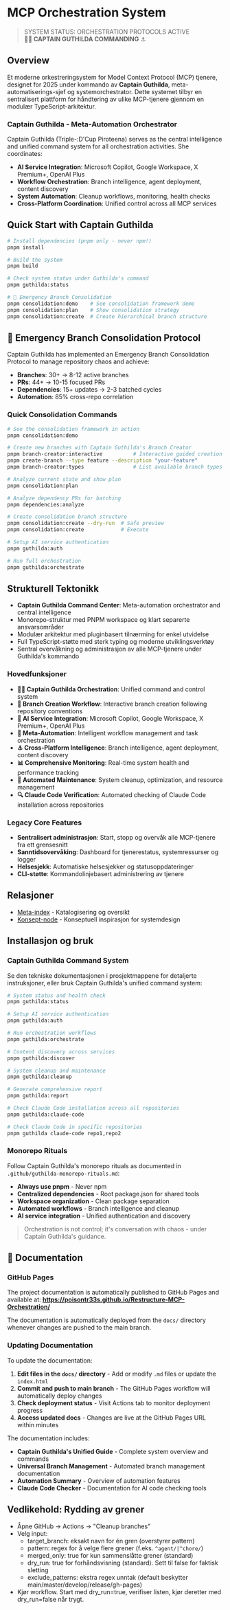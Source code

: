 # MCP Orchestration System

> SYSTEM STATUS: ORCHESTRATION PROTOCOLS ACTIVE  
> **🏴‍☠️ CAPTAIN GUTHILDA COMMANDING** ⚓

## Overview

Et moderne orkestreringsystem for Model Context Protocol (MCP) tjenere, designet for 2025 under kommando av **Captain Guthilda**, meta-automatiserings-sjef og systemorchestrator. Dette systemet tilbyr en sentralisert plattform for håndtering av ulike MCP-tjenere gjennom en modulær TypeScript-arkitektur.

### Captain Guthilda - Meta-Automation Orchestrator

Captain Guthilda (Triple-:D'Cup Piroteena) serves as the central intelligence and unified command system for all orchestration activities. She coordinates:

- **AI Service Integration**: Microsoft Copilot, Google Workspace, X Premium+, OpenAI Plus
- **Workflow Orchestration**: Branch intelligence, agent deployment, content discovery
- **System Automation**: Cleanup workflows, monitoring, health checks
- **Cross-Platform Coordination**: Unified control across all MCP services

## Quick Start with Captain Guthilda

```bash
# Install dependencies (pnpm only - never npm!)
pnpm install

# Build the system
pnpm build

# Check system status under Guthilda's command
pnpm guthilda:status

# 🚨 Emergency Branch Consolidation
pnpm consolidation:demo    # See consolidation framework demo
pnpm consolidation:plan    # Show consolidation strategy
pnpm consolidation:create  # Create hierarchical branch structure
```

## 🚨 Emergency Branch Consolidation Protocol

Captain Guthilda has implemented an Emergency Branch Consolidation Protocol to manage repository chaos and achieve:

- **Branches**: 30+ → 8-12 active branches
- **PRs**: 44+ → 10-15 focused PRs  
- **Dependencies**: 15+ updates → 2-3 batched cycles
- **Automation**: 85% cross-repo correlation

### Quick Consolidation Commands

```bash
# See the consolidation framework in action
pnpm consolidation:demo

# Create new branches with Captain Guthilda's Branch Creator
pnpm branch-creator:interactive          # Interactive guided creation
pnpm create-branch --type feature --description "your-feature"
pnpm branch-creator:types                # List available branch types

# Analyze current state and show plan
pnpm consolidation:plan

# Analyze dependency PRs for batching
pnpm dependencies:analyze

# Create consolidation branch structure
pnpm consolidation:create --dry-run  # Safe preview
pnpm consolidation:create            # Execute

# Setup AI service authentication
pnpm guthilda:auth

# Run full orchestration
pnpm guthilda:orchestrate
```

## Strukturell Tektonikk

- **Captain Guthilda Command Center**: Meta-automation orchestrator and central intelligence
- Monorepo-struktur med PNPM workspace og klart separerte ansvarsområder
- Modulær arkitektur med pluginbasert tilnærming for enkel utvidelse
- Full TypeScript-støtte med sterk typing og moderne utviklingsverktøy
- Sentral overvåkning og administrasjon av alle MCP-tjenere under Guthilda's kommando

### Hovedfunksjoner

- **🏴‍☠️ Captain Guthilda Orchestration**: Unified command and control system
- **🌿 Branch Creation Workflow**: Interactive branch creation following repository conventions
- **🤖 AI Service Integration**: Microsoft Copilot, Google Workspace, X Premium+, OpenAI Plus
- **🎼 Meta-Automation**: Intelligent workflow management and task orchestration
- **⚓ Cross-Platform Intelligence**: Branch intelligence, agent deployment, content discovery
- **📊 Comprehensive Monitoring**: Real-time system health and performance tracking
- **🧹 Automated Maintenance**: System cleanup, optimization, and resource management
- **🔍 Claude Code Verification**: Automated checking of Claude Code installation across repositories

### Legacy Core Features

- **Sentralisert administrasjon**: Start, stopp og overvåk alle MCP-tjenere fra ett grensesnitt
- **Sanntidsovervåking**: Dashboard for tjenerestatus, systemressurser og logger
- **Helsesjekk**: Automatiske helsesjekker og statusoppdateringer
- **CLI-støtte**: Kommandolinjebasert administrering av tjenere

## Relasjoner

- [Meta-index](https://github.com/poisontr33s/poisontr33s) - Katalogisering og oversikt
- [Konsept-node](https://github.com/poisontr33s/PsychoNoir-Kontrapunkt) - Konseptuell inspirasjon for systemdesign

## Installasjon og bruk

### Captain Guthilda Command System

Se den tekniske dokumentasjonen i prosjektmappene for detaljerte instruksjoner, eller bruk Captain Guthilda's unified command system:

```bash
# System status and health check
pnpm guthilda:status

# Setup AI service authentication
pnpm guthilda:auth

# Run orchestration workflows
pnpm guthilda:orchestrate

# Content discovery across services
pnpm guthilda:discover

# System cleanup and maintenance
pnpm guthilda:cleanup

# Generate comprehensive report
pnpm guthilda:report

# Check Claude Code installation across all repositories
pnpm guthilda:claude-code

# Check Claude Code in specific repositories
pnpm guthilda claude-code repo1,repo2
```

### Monorepo Rituals

Follow Captain Guthilda's monorepo rituals as documented in `.github/guthilda-monorepo-rituals.md`:

- **Always use pnpm** - Never npm
- **Centralized dependencies** - Root package.json for shared tools
- **Workspace organization** - Clean package separation
- **Automated workflows** - Branch intelligence and cleanup
- **AI service integration** - Unified authentication and discovery

> Orchestration is not control; it's conversation with chaos - under Captain Guthilda's guidance.

## 📖 Documentation

### GitHub Pages

The project documentation is automatically published to GitHub Pages and available at:
**https://poisontr33s.github.io/Restructure-MCP-Orchestration/**

The documentation is automatically deployed from the `docs/` directory whenever changes are pushed to the main branch.

### Updating Documentation

To update the documentation:

1. **Edit files in the `docs/` directory** - Add or modify `.md` files or update the `index.html`
2. **Commit and push to main branch** - The GitHub Pages workflow will automatically deploy changes
3. **Check deployment status** - Visit Actions tab to monitor deployment progress
4. **Access updated docs** - Changes are live at the GitHub Pages URL within minutes

The documentation includes:

- **Captain Guthilda's Unified Guide** - Complete system overview and commands
- **Universal Branch Management** - Automated branch management documentation
- **Automation Summary** - Overview of automation features
- **Claude Code Checker** - Documentation for AI code checking tools

## Vedlikehold: Rydding av grener

- Åpne GitHub → Actions → "Cleanup branches"
- Velg input:
  - target_branch: eksakt navn for én gren (overstyrer pattern)
  - pattern: regex for å velge flere grener (f.eks. `^agent/|^chore/`)
  - merged_only: true for kun sammenslåtte grener (standard)
  - dry_run: true for forhåndsvisning (standard). Sett til false for faktisk sletting
  - exclude_patterns: ekstra regex unntak (default beskytter main/master/develop/release/gh-pages)
- Kjør workflow. Start med dry_run=true, verifiser listen, kjør deretter med dry_run=false når trygt.
